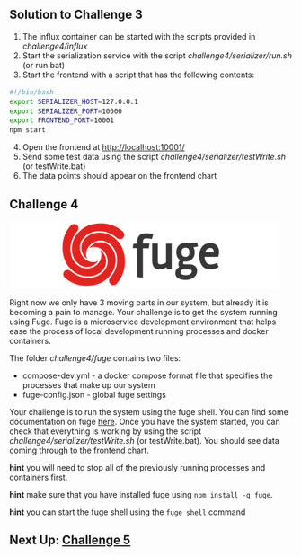## Solution to Challenge 3

1. The influx container can be started with the scripts provided in _challenge4/influx_
2. Start the serialization service with the script _challenge4/serializer/run.sh_ (or run.bat)
3. Start the frontend with a script that has the following contents:
```sh
#!/bin/bash
export SERIALIZER_HOST=127.0.0.1
export SERIALIZER_PORT=10000
export FRONTEND_PORT=10001
npm start
```

4. Open the frontend at [http://localhost:10001/]()
5. Send some test data using the script _challenge4/serializer/testWrite.sh_ (or testWrite.bat)
6. The data points should appear on the frontend chart

## Challenge 4
![image](../images/fuge-logo.png)

Right now we only have 3 moving parts in our system, but already it is becoming
a pain to manage. Your challenge is to get the system running using Fuge. Fuge
is a microservice development environment that helps ease the process of local
development running processes and docker containers.

The folder _challenge4/fuge_ contains two files:

* compose-dev.yml - a docker compose format file that specifies the processes that make up our system
* fuge-config.json - global fuge settings

Your challenge is to run the system using the fuge shell. You can find some
documentation on fuge [here](https://github.com/apparatus/fuge). Once you
have the system started, you can check that everything is working by using the
script _challenge4/serializer/testWrite.sh_ (or testWrite.bat). You should see
data coming through to the frontend chart.

__hint__ you will need to stop all of the previously running processes and containers first.

__hint__ make sure that you have installed fuge using `npm install -g fuge`.

__hint__ you can start the fuge shell using the `fuge shell` command


## Next Up: [Challenge 5](../challenge5/README.md)
